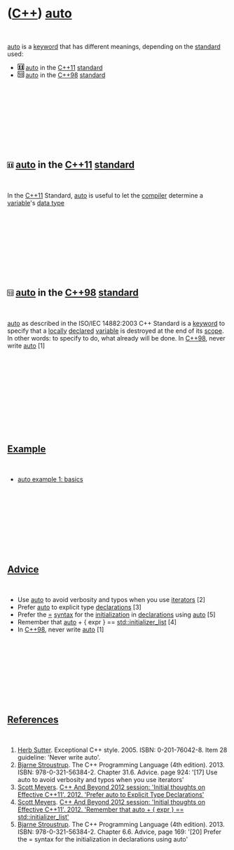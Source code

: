 



 

 

 

 

 

([C++](Cpp.htm)) [auto](CppAuto.htm)
====================================

 

[auto](CppAuto.htm) is a [keyword](CppKeyword.htm) that has different
meanings, depending on the [standard](CppStandard.htm) used:

-   ![C++11](PicCpp11.png) [auto](CppAuto.htm) in the [C++11](Cpp11.htm)
    [standard](CppStandard.htm)
-   ![C++98](PicCpp98.png) [auto](CppAuto.htm) in the [C++98](Cpp98.htm)
    [standard](CppStandard.htm)

 

 

 

 

 

![C++11](PicCpp11.png) [auto](CppAuto.htm) in the [C++11](Cpp11.htm) [standard](CppStandard.htm)
------------------------------------------------------------------------------------------------

 

In the [C++11](Cpp11.htm) Standard, [auto](CppAuto.htm) is useful to let
the [compiler](CppCompiler.htm) determine a
[variable](CppVariable.htm)'s [data type](CppDataType.htm)

 

 

 

 

 

![C++98](PicCpp98.png) [auto](CppAuto.htm) in the [C++98](Cpp98.htm) [standard](CppStandard.htm)
------------------------------------------------------------------------------------------------

 

[auto](CppAuto.htm) as described in the ISO/IEC 14882:2003 C++ Standard
is a [keyword](CppKeyword.htm) to specify that a [locally](CppLocal.htm)
[declared](CppDeclaration.htm) [variable](CppVariable.htm) is destroyed
at the end of its [scope](CppScope.htm). In other words: to specify to
do, what already will be done. In [C++98](Cpp98.htm), never write
[auto](CppAuto.htm) \[1\]

 

 

 

 

 

 

[Example](CppExample.htm)
-------------------------

 

-   [auto example 1: basics](CppAutoExample1.htm)

 

 

 

 

 

[Advice](CppAdvice.htm)
-----------------------

 

-   Use [auto](CppAuto.htm) to avoid verbosity and typos when you use
    [iterators](CppIterator.htm) \[2\]
-   Prefer [auto](CppAuto.htm) to explicit type
    [declarations](CppDeclaration.htm) \[3\]
-   Prefer the [=](CppOperatorAssign.htm) [syntax](CppSyntax.htm) for
    the [initialization](CppListInitialization.htm) in
    [declarations](CppDeclaration.htm) using [auto](CppAuto.htm) \[5\]
-   Remember that [auto](CppAuto.htm) + { expr } ==
    [std::initializer\_list](CppStdInitializer_list.htm) \[4\]
-   In [C++98](Cpp98.htm), never write [auto](CppAuto.htm) \[1\]

 

 

 

 

 

[References](CppReferences.htm)
-------------------------------

 

1.  [Herb Sutter](CppHerbSutter.htm). Exceptional C++ style. 2005.
    ISBN: 0-201-76042-8. Item 28 guideline: 'Never write auto'.
2.  [Bjarne Stroustrup](CppBjarneStroustrup.htm). The C++ Programming
    Language (4th edition). 2013. ISBN: 978-0-321-56384-2. Chapter 31.6.
    Advice. page 924: '\[17\] Use auto to avoid verbosity and typos when
    you use iterators'
3.  [Scott Meyers](CppScottMeyers.htm). [C++ And Beyond 2012 session:
    'Initial thoughts on Effective C++11'. 2012. 'Prefer auto to
    Explicit Type
    Declarations'](http://cppandbeyond.com/2012/04/16/session-topic-initial-thoughts-on-effective-c11)
4.  [Scott Meyers](CppScottMeyers.htm). [C++ And Beyond 2012 session:
    'Initial thoughts on Effective C++11'. 2012. 'Remember that auto + {
    expr } ==
    std::initializer\_list'](http://cppandbeyond.com/2012/04/16/session-topic-initial-thoughts-on-effective-c11)
5.  [Bjarne Stroustrup](CppBjarneStroustrup.htm). The C++ Programming
    Language (4th edition). 2013. ISBN: 978-0-321-56384-2. Chapter 6.6.
    Advice, page 169: '\[20\] Prefer the = syntax for the initialization
    in declarations using auto'

 

 

 

 

 





 




